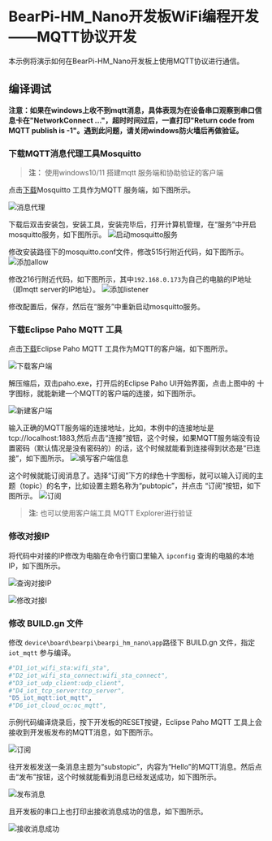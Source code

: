 # BearPi-HM_Nano开发板WiFi编程开发——MQTT协议开发
本示例将演示如何在BearPi-HM_Nano开发板上使用MQTT协议进行通信。


## 编译调试

 **注意：如果在windows上收不到mqtt消息，具体表现为在设备串口观察到串口信息卡在"NetworkConnect  ..."，超时时间过后，一直打印"Return code from MQTT publish is -1"。遇到此问题，请关闭windows防火墙后再做验证。**

### 下载MQTT消息代理工具Mosquitto

> **注：** 使用windows10/11 搭建mqtt 服务端和协助验证的客户端

点击[下载](https://mosquitto.org/download/)Mosquitto 工具作为MQTT 服务端，如下图所示。

![](../../docs/figures/D5_iot_mqtt/消息代理.png "消息代理")

下载后双击安装包，安装工具，安装完毕后，打开计算机管理，在“服务”中开启mosquitto服务，如下图所示。
![](../../docs/figures/D5_iot_mqtt/启动mosquitto服务.png "启动mosquitto服务")

修改安装路径下的mosquitto.conf文件，修改515行附近代码，如下图所示。
![](../../docs/figures/D5_iot_mqtt/添加allow.png "添加allow")

修改216行附近代码，如下图所示，其中`192.168.0.173`为自己的电脑的IP地址（即mqtt server的IP地址）。
![](../../docs/figures/D5_iot_mqtt/添加listener.png "添加listener")

修改配置后，保存，然后在“服务”中重新启动mosquitto服务。

### 下载Eclipse Paho MQTT 工具
点击[下载](https://repo.eclipse.org/content/repositories/paho-releases/org/eclipse/paho/org.eclipse.paho.ui.app/1.1.1/)Eclipse Paho MQTT 工具作为MQTT的客户端，如下图所示。


![](../../docs/figures/D5_iot_mqtt/下载客户端.png "下载客户端")

解压缩后，双击paho.exe，打开后的Eclipse Paho UI开始界面，点击上图中的 十字图标，就能新建一个MQTT的客户端的连接，如下图所示。

![](../../docs/figures/D5_iot_mqtt/新建客户端.png "新建客户端")

输入正确的MQTT服务端的连接地址，比如，本例中的连接地址是tcp://localhost:1883,然后点击“连接”按钮，这个时候，如果MQTT服务端没有设置密码（默认情况是没有密码的）的话，这个时候就能看到连接得到状态是“已连接”，如下图所示。
![](../../docs/figures/D5_iot_mqtt/填写客户端信息.png "填写客户端信息")


这个时候就能订阅消息了。选择“订阅”下方的绿色十字图标，就可以输入订阅的主题（topic）的名字，比如设置主题名称为“pubtopic”，并点击 “订阅”按钮，如下图所示。
![](../../docs/figures/D5_iot_mqtt/订阅.png "订阅")

> **注:** 也可以使用客户端工具 MQTT Explorer进行验证

### 修改对接IP
将代码中对接的IP修改为电脑在命令行窗口里输入 `ipconfig` 查询的电脑的本地IP，如下图所示。

![](../../docs/figures/D5_iot_mqtt/查询对接IP.png "查询对接IP")

![](../../docs/figures/D5_iot_mqtt/修改对接IP.png "修改对接I")



### 修改 BUILD.gn 文件

修改 `device\board\bearpi\bearpi_hm_nano\app`路径下 BUILD.gn 文件，指定 `iot_mqtt` 参与编译。

```r
#"D1_iot_wifi_sta:wifi_sta",
#"D2_iot_wifi_sta_connect:wifi_sta_connect",       
#"D3_iot_udp_client:udp_client",
#"D4_iot_tcp_server:tcp_server",
"D5_iot_mqtt:iot_mqtt",        
#"D6_iot_cloud_oc:oc_mqtt",
```

示例代码编译烧录后，按下开发板的RESET按键，Eclipse Paho MQTT 工具上会接收到开发板发布的MQTT消息，如下图所示。

![](../../docs/figures/D5_iot_mqtt/接收消息.png "订阅")


往开发板发送一条消息主题为“substopic”，内容为“Hello”的MQTT消息。然后点击“发布”按钮，这个时候就能看到消息已经发送成功，如下图所示。

![](../../docs/figures/D5_iot_mqtt/发布消息.png "发布消息")

且开发板的串口上也打印出接收消息成功的信息，如下图所示。

![](../../docs/figures/D5_iot_mqtt/接收消息成功.png "接收消息成功")

